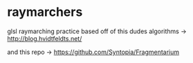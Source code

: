 raymarchers
===========

glsl raymarching practice based off of this dudes algorithms -> http://blog.hvidtfeldts.net/

and this repo -> https://github.com/Syntopia/Fragmentarium
